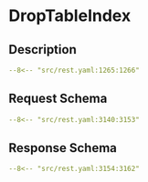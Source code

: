 # DropTableIndex

## Description

```yaml
--8<-- "src/rest.yaml:1265:1266"
```

## Request Schema

```yaml
--8<-- "src/rest.yaml:3140:3153"
```

## Response Schema

```yaml
--8<-- "src/rest.yaml:3154:3162"
```
